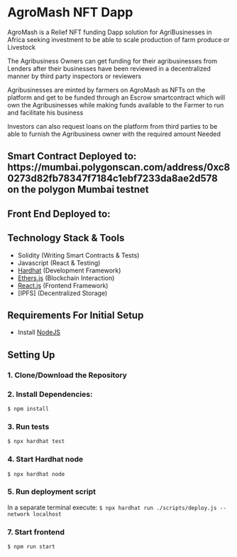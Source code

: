 # AgroMash NFT Dapp

<p> AgroMash is a Relief NFT funding Dapp solution for AgriBusinesses in Africa seeking investment to be able to scale production of farm produce or Livestock</p>

<p> The Agribusiness Owners can get funding for their agribusinesses from Lenders after their businesses have been reviewed in a decentralized manner by third party inspectors or reviewers</p>

<p> Agribusinesses are minted by farmers on AgroMash as NFTs on the platform and get to be funded through an Escrow smartcontract which will own the Agribusinesses while making funds available to the Farmer to run and facilitate his business</p>

<p> Investors can also request loans on the platform from third parties to be able to furnish the Agribusiness owner with the required amount Needed </p>

<h2> Smart Contract Deployed to: https://mumbai.polygonscan.com/address/0xc80273d82fb78347f7184c1ebf7233da8ae2d578 on the polygon Mumbai testnet</h2>

<h2> Front End Deployed to: </h2>

## Technology Stack & Tools

- Solidity (Writing Smart Contracts & Tests)
- Javascript (React & Testing)
- [Hardhat](https://hardhat.org/) (Development Framework)
- [Ethers.js](https://docs.ethers.io/v5/) (Blockchain Interaction)
- [React.js](https://reactjs.org/) (Frontend Framework)
- [IPFS] (Decentralized Storage)

## Requirements For Initial Setup

- Install [NodeJS](https://nodejs.org/en/)

## Setting Up

### 1. Clone/Download the Repository

### 2. Install Dependencies:

`$ npm install`

### 3. Run tests

`$ npx hardhat test`

### 4. Start Hardhat node

`$ npx hardhat node`

### 5. Run deployment script

In a separate terminal execute:
`$ npx hardhat run ./scripts/deploy.js --network localhost`

### 7. Start frontend

`$ npm run start`
